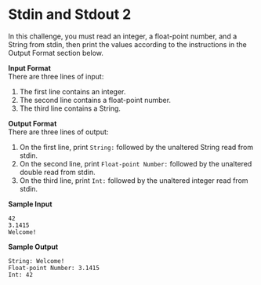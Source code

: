 # Stdin and Stdout 2
In this challenge, you must read an integer, a float-point number, and a String from stdin, then print the values according to the instructions in the Output Format section below.

**Input Format**<br>
There are three lines of input:

1. The first line contains an integer.
2. The second line contains a float-point number.
3. The third line contains a String.

**Output Format**<br>
There are three lines of output:

1. On the first line, print `String:` followed by the unaltered String read from stdin.
2. On the second line, print `Float-point Number:` followed by the unaltered double read from stdin.
3. On the third line, print `Int:` followed by the unaltered integer read from stdin.

**Sample Input**<br>
```
42
3.1415
Welcome!
```

**Sample Output**<br>
```
String: Welcome!
Float-point Number: 3.1415
Int: 42
```